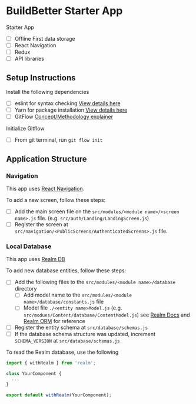 # BuildBetter Starter App

Starter App

- [ ] Offline First data storage
- [ ] React Navigation
- [ ] Redux
- [ ] API libraries

## Setup Instructions

Install the following dependencies

- [ ] eslint for syntax checking [View details here](https://eslint.org/)
- [ ] Yarn for package installation [View details here](https://yarnpkg.com/getting-started/install)
- [ ] GitFlow [Concept/Methodology explainer](https://www.atlassian.com/git/tutorials/comparing-workflows/gitflow-workflow)

Initialize Gitflow

- [ ] From git terminal, run `git flow init`

## Application Structure

### Navigation

This app uses [React Navigation](https://reactnavigation.org/docs/getting-started).

To add a new screen, follow these steps:

- [ ] Add the main screen file on the `src/modules/<module name>/<screen name>.js` file. (e.g. `src/auth/Landing/LandingScreen.js`)
- [ ] Register the screen at `src/navigation/<PublicScreens/AuthenticatedScreens>.js` file.

### Local Database

This app uses [Realm DB](https://realm.io/docs/javascript/latest/)

To add new database entities, follow these steps:

- [ ] Add the following files to the `src/modules/<module name>/database` directory
  - [ ] Add model name to the `src/modules/<module name>/database/constants.js` file
  - [ ] Model file `./<entity name>Model.js` (e.g. `src/modues/Content/database/ContentModel.js`) see [Realm Docs](https://realm.io/docs/javascript/latest/#models) and [Realm ORM](https://github.com/artis-auxilium/realm-orm) for reference
- [ ] Register the entity schema at `src/database/schemas.js`
- [ ] If the database schema structure was updated, increment `SCHEMA_VERSION` at `src/database/schemas.js`

To read the Realm database, use the following

```js
import { withRealm } from 'realm';

class YourComponent {
  ...
}

export default withRealm(YourComponent);
```
